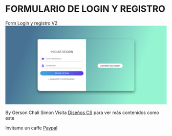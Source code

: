 # FORMULARIO DE LOGIN Y REGISTRO

Form Login y registro V2
![Alt text](image/formV2.png "formulario login y registro")

By Gerson Chali Simon
Visita [Diseños CS](https://discsllc.com) para ver más contenidos como este

Invitame un caffe [Paypal](https://bit.ly/3dyi0yd)